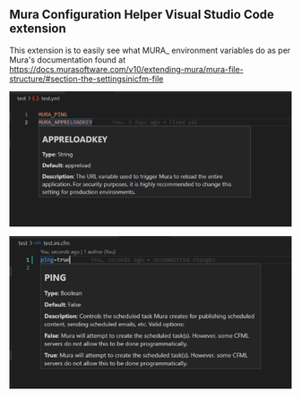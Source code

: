 ## Mura Configuration Helper Visual Studio Code extension

This extension is to easily see what MURA_ environment variables do as per Mura's documentation found at https://docs.murasoftware.com/v10/extending-mura/mura-file-structure/#section-the-settingsinicfm-file


![yml](docs/images/ymlhover1.png)  


![ini](docs/images/inicfmhover1.png)  